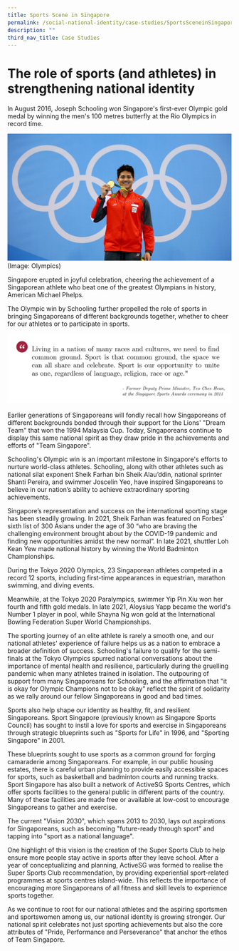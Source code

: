 ```yaml
---
title: Sports Scene in Singapore
permalink: /social-national-identity/case-studies/SportsSceneinSingapore/
description: ""
third_nav_title: Case Studies
---
```

# The role of sports (and athletes) in strengthening national identity

In August 2016, Joseph Schooling won Singapore's first-ever Olympic gold medal by winning the men's 100 metres butterfly at the Rio Olympics in record time. 

![Joseph Schooling](/images/society/case-studies/joseph%20schooling.jpg)
(Image: Olympics)

Singapore erupted in joyful celebration, cheering the achievement of a Singaporean athlete who beat one of the greatest Olympians in history, American Michael Phelps.

The Olympic win by Schooling further propelled the role of sports in bringing Singaporeans of different backgrounds together, whether to cheer for our athletes or to participate in sports.

![](/images/society/case-studies/teo%20chee%20hean%20-%20quote%201.png)

Earlier generations of Singaporeans will fondly recall how Singaporeans of different backgrounds bonded through their support for the Lions' "Dream Team" that won the 1994 Malaysia Cup. Today, Singaporeans continue to display this same national spirit as they draw pride in the achievements and efforts of "Team Singapore". 

Schooling's Olympic win is an important milestone in Singapore's efforts to nurture world-class athletes. Schooling, along with other athletes such as national silat exponent Sheik Farhan bin Sheik Alau’ddin, national sprinter Shanti Pereira, and swimmer Joscelin Yeo, have inspired Singaporeans to believe in our nation’s ability to achieve extraordinary sporting achievements. 

Singapore’s representation and success on the international sporting stage has been steadily growing. In 2021, Sheik Farhan was featured on Forbes’ sixth list of 300 Asians under the age of 30 “who are braving the challenging environment brought about by the COVID-19 pandemic and finding new opportunities amidst the new normal”.  In late 2021, shuttler Loh Kean Yew made national history by winning the World Badminton Championships.

During the Tokyo 2020 Olympics, 23 Singaporean athletes competed in a record 12 sports, including first-time appearances in equestrian, marathon swimming, and diving events. 

Meanwhile, at the Tokyo 2020 Paralympics, swimmer Yip Pin Xiu won her fourth and fifth gold medals. In late 2021, Aloysius Yapp became the world's Number 1 player in pool, while Shayna Ng won gold at the International Bowling Federation Super World Championships. 

The sporting journey of an elite athlete is rarely a smooth one, and our national athletes' experience of failure helps us as a nation to embrace a broader definition of success. Schooling's failure to qualify for the semi-finals at the Tokyo Olympics spurred national conversations about the importance of mental health and resilience, particularly during the gruelling pandemic when many athletes trained in isolation. The outpouring of support from many Singaporeans for Schooling, and the affirmation that "it is okay for Olympic Champions not to be okay" reflect the spirit of solidarity as we rally around our fellow Singaporeans in good and bad times.

Sports also help shape our identity as healthy, fit, and resilient Singaporeans. Sport Singapore (previously known as Singapore Sports Council) has sought to instil a love for sports and exercise in Singaporeans through strategic blueprints such as "Sports for Life" in 1996, and "Sporting Singapore" in 2001. 

These blueprints sought to use sports as a common ground for forging camaraderie among Singaporeans. For example, in our public housing estates, there is careful urban planning to provide easily accessible spaces for sports, such as basketball and badminton courts and running tracks. Sport Singapore has also built a network of ActiveSG Sports Centres, which offer sports facilities to the general public in different parts of the country. Many of these facilities are made free or available at low-cost to encourage Singaporeans to gather and exercise. 
 
The current "Vision 2030", which spans 2013 to 2030, lays out aspirations for Singaporeans, such as becoming "future-ready through sport" and tapping into "sport as a national language". 

One highlight of this vision is the creation of the Super Sports Club to help ensure more people stay active in sports after they leave school. After a year of conceptualizing and planning, ActiveSG was formed to realise the Super Sports Club recommendation, by providing experiential sport-related programmes at sports centres island-wide. This reflects the importance of encouraging more Singaporeans of all fitness and skill levels to experience sports together.

As we continue to root for our national athletes and the aspiring sportsmen and sportswomen among us, our national identity is growing stronger. Our national spirit celebrates not just sporting achievements but also the core attributes of "Pride, Performance and Perseverance" that anchor the ethos of Team Singapore.